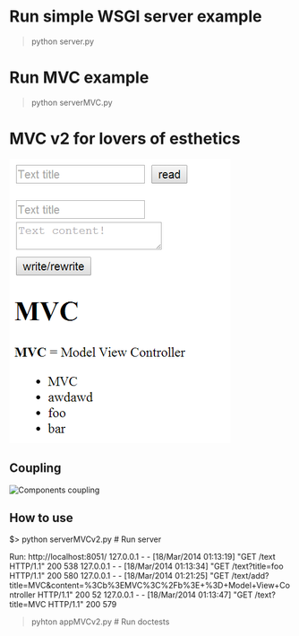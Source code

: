 # Run simple WSGI server example

   >python server.py

# Run MVC example

   >python serverMVC.py

# MVC v2 for lovers of esthetics

![Screenshot](screenshot.png "MVC pure python example - html view")

## Coupling

![Components coupling](coupling.jpg "MVC on pure python example - components coupling")

## How to use

   $> python serverMVCv2.py  # Run server
   
   Run: http://localhost:8051/
   127.0.0.1 - - [18/Mar/2014 01:13:19] "GET /text HTTP/1.1" 200 538
   127.0.0.1 - - [18/Mar/2014 01:13:34] "GET /text?title=foo HTTP/1.1" 200 580
   127.0.0.1 - - [18/Mar/2014 01:21:25] "GET /text/add?title=MVC&content=%3Cb%3EMVC%3C%2Fb%3E+%3D+Model+View+Controller HTTP/1.1" 200 52
   127.0.0.1 - - [18/Mar/2014 01:13:47] "GET /text?title=MVC HTTP/1.1" 200 579

   >pyhton appMVCv2.py       # Run doctests

